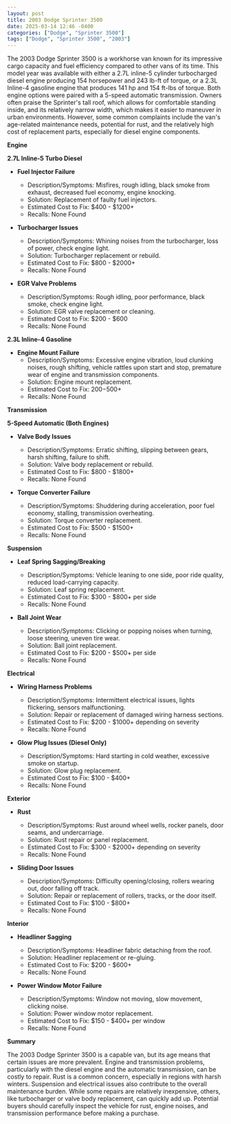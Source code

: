 ```yaml
---
layout: post
title: 2003 Dodge Sprinter 3500
date: 2025-03-14 12:46 -0400
categories: ["Dodge", "Sprinter 3500"]
tags: ["Dodge", "Sprinter 3500", "2003"]
---
```

The 2003 Dodge Sprinter 3500 is a workhorse van known for its impressive cargo capacity and fuel efficiency compared to other vans of its time. This model year was available with either a 2.7L inline-5 cylinder turbocharged diesel engine producing 154 horsepower and 243 lb-ft of torque, or a 2.3L Inline-4 gasoline engine that produces 141 hp and 154 ft-lbs of torque. Both engine options were paired with a 5-speed automatic transmission. Owners often praise the Sprinter's tall roof, which allows for comfortable standing inside, and its relatively narrow width, which makes it easier to maneuver in urban environments. However, some common complaints include the van's age-related maintenance needs, potential for rust, and the relatively high cost of replacement parts, especially for diesel engine components.

**Engine**

**2.7L Inline-5 Turbo Diesel**

*   **Fuel Injector Failure**
    *   Description/Symptoms: Misfires, rough idling, black smoke from exhaust, decreased fuel economy, engine knocking.
    *   Solution: Replacement of faulty fuel injectors.
    *   Estimated Cost to Fix: $400 - $1200+
    *   Recalls: None Found

*   **Turbocharger Issues**
    *   Description/Symptoms: Whining noises from the turbocharger, loss of power, check engine light.
    *   Solution: Turbocharger replacement or rebuild.
    *   Estimated Cost to Fix: $800 - $2000+
    *   Recalls: None Found

*   **EGR Valve Problems**
    *   Description/Symptoms: Rough idling, poor performance, black smoke, check engine light.
    *   Solution: EGR valve replacement or cleaning.
    *   Estimated Cost to Fix: $200 - $600
    *   Recalls: None Found

**2.3L Inline-4 Gasoline**

* **Engine Mount Failure**
    * Description/Symptoms: Excessive engine vibration, loud clunking noises, rough shifting, vehicle rattles upon start and stop, premature wear of engine and transmission components.
    * Solution: Engine mount replacement.
    * Estimated Cost to Fix: $200-$500+
    * Recalls: None Found

**Transmission**

**5-Speed Automatic (Both Engines)**

*   **Valve Body Issues**
    *   Description/Symptoms: Erratic shifting, slipping between gears, harsh shifting, failure to shift.
    *   Solution: Valve body replacement or rebuild.
    *   Estimated Cost to Fix: $800 - $1800+
    *   Recalls: None Found

*   **Torque Converter Failure**
    *   Description/Symptoms: Shuddering during acceleration, poor fuel economy, stalling, transmission overheating.
    *   Solution: Torque converter replacement.
    *   Estimated Cost to Fix: $500 - $1500+
    *   Recalls: None Found

**Suspension**

*   **Leaf Spring Sagging/Breaking**
    *   Description/Symptoms: Vehicle leaning to one side, poor ride quality, reduced load-carrying capacity.
    *   Solution: Leaf spring replacement.
    *   Estimated Cost to Fix: $300 - $800+ per side
    *   Recalls: None Found

*   **Ball Joint Wear**
    *   Description/Symptoms: Clicking or popping noises when turning, loose steering, uneven tire wear.
    *   Solution: Ball joint replacement.
    *   Estimated Cost to Fix: $200 - $500+ per side
    *   Recalls: None Found

**Electrical**

*   **Wiring Harness Problems**
    *   Description/Symptoms: Intermittent electrical issues, lights flickering, sensors malfunctioning.
    *   Solution: Repair or replacement of damaged wiring harness sections.
    *   Estimated Cost to Fix: $200 - $1000+ depending on severity
    *   Recalls: None Found

*   **Glow Plug Issues (Diesel Only)**
    *   Description/Symptoms: Hard starting in cold weather, excessive smoke on startup.
    *   Solution: Glow plug replacement.
    *   Estimated Cost to Fix: $100 - $400+
    *   Recalls: None Found

**Exterior**

*   **Rust**
    *   Description/Symptoms: Rust around wheel wells, rocker panels, door seams, and undercarriage.
    *   Solution: Rust repair or panel replacement.
    *   Estimated Cost to Fix: $300 - $2000+ depending on severity
    *   Recalls: None Found

*   **Sliding Door Issues**
    *   Description/Symptoms: Difficulty opening/closing, rollers wearing out, door falling off track.
    *   Solution: Repair or replacement of rollers, tracks, or the door itself.
    *   Estimated Cost to Fix: $100 - $800+
    *   Recalls: None Found

**Interior**

*   **Headliner Sagging**
    *   Description/Symptoms: Headliner fabric detaching from the roof.
    *   Solution: Headliner replacement or re-gluing.
    *   Estimated Cost to Fix: $200 - $600+
    *   Recalls: None Found

*   **Power Window Motor Failure**
    *   Description/Symptoms: Window not moving, slow movement, clicking noise.
    *   Solution: Power window motor replacement.
    *   Estimated Cost to Fix: $150 - $400+ per window
    *   Recalls: None Found

**Summary**

The 2003 Dodge Sprinter 3500 is a capable van, but its age means that certain issues are more prevalent. Engine and transmission problems, particularly with the diesel engine and the automatic transmission, can be costly to repair. Rust is a common concern, especially in regions with harsh winters. Suspension and electrical issues also contribute to the overall maintenance burden. While some repairs are relatively inexpensive, others, like turbocharger or valve body replacement, can quickly add up. Potential buyers should carefully inspect the vehicle for rust, engine noises, and transmission performance before making a purchase.

